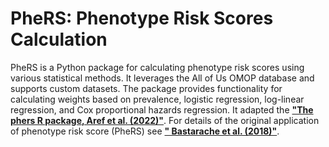 # PheRS: Phenotype Risk Scores Calculation
PheRS is a Python package for calculating phenotype 
risk scores using various statistical methods. 
It leverages the All of Us OMOP database and supports 
custom datasets. The package provides functionality for 
calculating weights based on prevalence, logistic regression, 
log-linear regression, and Cox proportional hazards regression.
It adapted the **["The phers R package, Aref et al. (2022)"](https://doi.org/10.1093/bioinformatics/btac619)**.
For details of the original application of phenotype risk score (PheRS)
see **[" Bastarache et al. (2018)"](https://pubmed.ncbi.nlm.nih.gov/29590070/)**.